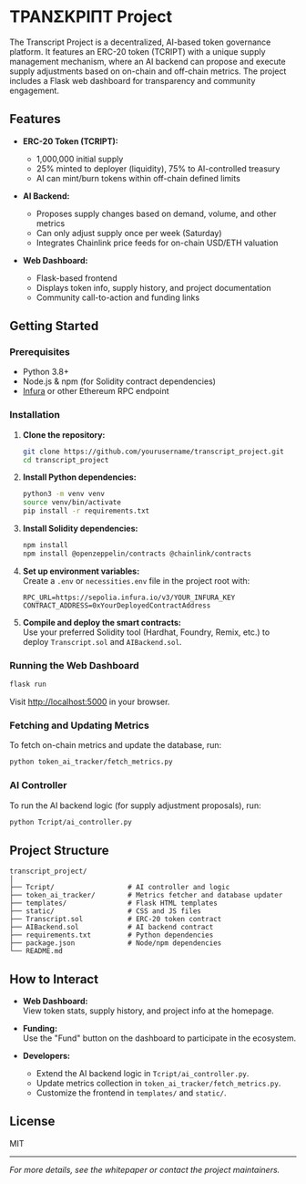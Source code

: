 # ΤΡΑΝΣΚΡΙΠΤ Project

The Transcript Project is a decentralized, AI-based token governance platform. It features an ERC-20 token (TCRIPT) with a unique supply management mechanism, where an AI backend can propose and execute supply adjustments based on on-chain and off-chain metrics. The project includes a Flask web dashboard for transparency and community engagement.

## Features

- **ERC-20 Token (TCRIPT):**  
  - 1,000,000 initial supply  
  - 25% minted to deployer (liquidity), 75% to AI-controlled treasury  
  - AI can mint/burn tokens within off-chain defined limits

- **AI Backend:**  
  - Proposes supply changes based on demand, volume, and other metrics  
  - Can only adjust supply once per week (Saturday)  
  - Integrates Chainlink price feeds for on-chain USD/ETH valuation

- **Web Dashboard:**  
  - Flask-based frontend  
  - Displays token info, supply history, and project documentation  
  - Community call-to-action and funding links

## Getting Started

### Prerequisites

- Python 3.8+
- Node.js & npm (for Solidity contract dependencies)
- [Infura](https://infura.io/) or other Ethereum RPC endpoint

### Installation

1. **Clone the repository:**
   ```bash
   git clone https://github.com/yourusername/transcript_project.git
   cd transcript_project
   ```

2. **Install Python dependencies:**
   ```bash
   python3 -m venv venv
   source venv/bin/activate
   pip install -r requirements.txt
   ```

3. **Install Solidity dependencies:**
   ```bash
   npm install
   npm install @openzeppelin/contracts @chainlink/contracts
   ```

4. **Set up environment variables:**  
   Create a `.env` or `necessities.env` file in the project root with:
   ```
   RPC_URL=https://sepolia.infura.io/v3/YOUR_INFURA_KEY
   CONTRACT_ADDRESS=0xYourDeployedContractAddress
   ```

5. **Compile and deploy the smart contracts:**  
   Use your preferred Solidity tool (Hardhat, Foundry, Remix, etc.) to deploy `Transcript.sol` and `AIBackend.sol`.

### Running the Web Dashboard

```bash
flask run
```
Visit [http://localhost:5000](http://localhost:5000) in your browser.

### Fetching and Updating Metrics

To fetch on-chain metrics and update the database, run:
```bash
python token_ai_tracker/fetch_metrics.py
```

### AI Controller

To run the AI backend logic (for supply adjustment proposals), run:
```bash
python Tcript/ai_controller.py
```

## Project Structure

```
transcript_project/
│
├── Tcript/                  # AI controller and logic
├── token_ai_tracker/        # Metrics fetcher and database updater
├── templates/               # Flask HTML templates
├── static/                  # CSS and JS files
├── Transcript.sol           # ERC-20 token contract
├── AIBackend.sol            # AI backend contract
├── requirements.txt         # Python dependencies
├── package.json             # Node/npm dependencies
└── README.md
```

## How to Interact

- **Web Dashboard:**  
  View token stats, supply history, and project info at the homepage.

- **Funding:**  
  Use the "Fund" button on the dashboard to participate in the ecosystem.

- **Developers:**  
  - Extend the AI backend logic in `Tcript/ai_controller.py`.
  - Update metrics collection in `token_ai_tracker/fetch_metrics.py`.
  - Customize the frontend in `templates/` and `static/`.

## License

MIT

---

*For more details, see the whitepaper or contact the project maintainers.*
